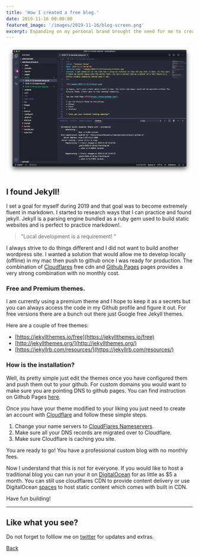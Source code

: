```yaml
---
title: 'How I created a free blog.'
date: 2019-11-16 00:00:00
featured_image: '/images/2019-11-16/blog-screen.png'
excerpt: Expanding on my personal brand brought the need for me to create a blog. I wanted to share updates to my followers. I required a solution that did not have a monthly cost associated with it. I did not want to be hosted on a free tier solution that provided a subdomain like areyesjr.somecompany.com. I wanted areyesjr.com and I wanted it to look premium.
---
```


![](/images/2019-11-16/vscode.png)

## I found Jekyll!

I set a goal for myself during 2019 and that goal was to become extremely fluent in markdown. I started to research ways that I can practice and found jekyll. Jekyll is a parsing engine bundled as a ruby gem used to build static websites and is perfect to practice markdown!.
 
> "Local development is a requirement! "

I always strive to do things different and I did not want to build another wordpress site. I wanted a solution that would allow me to develop locally (offline) in my mac then push to github once I was ready for production. The combination of [Cloudflares](https://www.cloudflare.com/) free cdn and [Github Pages](https://pages.github.com/) pages provides a very strong combination with no monthly cost. 

### Free and Premium themes.

I am currently using a premium theme and I hope to keep it as a secrets but you can always access the code in my Github profile and figure it out. For free versions there are a bunch out there just Google free Jekyll themes. 

Here are a couple of free themes:

* [https://jekyllthemes.io/free](https://jekyllthemes.io/free)
* [http://jekyllthemes.org/](http://jekyllthemes.org/)
* [https://jekyllrb.com/resources/](https://jekyllrb.com/resources/)

### How is the installation?

Well, its pretty simple just edit the themes once you have configured them and push them out to your github. 
For custom domains you would want to make sure you are pointing DNS to github pages. You can find instruction on Github Pages [here](https://guides.github.com/features/pages/). 

Once you have your theme modified to your liking you just need to create an account with [Cloudflare](https://www.cloudflare.com/) and follow these simple steps. 

1. Change your name servers to [CloudFlares Nameservers](https://support.cloudflare.com/hc/en-us/articles/205195708-Changing-your-domain-nameservers-to-Cloudflare).
2. Make sure all your DNS records are migrated over to Cloudflare. 
3. Make sure Cloudflare is caching you site.  

You are ready to go! You have a professional custom blog with no monthly fees. 

Now I understand that this is not for everyone. If you would like to host a traditional blog you can run your it on [DigitalOcean](https://marketplace.digitalocean.com/apps/wordpress) for as little as $5 a month. You can still use cloudflares CDN to provide content delivery or use DigitalOcean [spaces](https://www.digitalocean.com/products/spaces/) to host static content which comes with built in CDN.

Have fun building!

---

## Like what you see?

Do not forget to folllow me on [twitter](https://twitter.com/_areyesjr) for updates and extras. 

<a href="../" class="button button--large">Back</a>